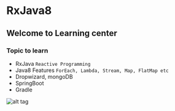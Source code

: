 # RxJava8
## Welcome to Learning center
### Topic to learn
* RxJava `Reactive Programming`
* Java8 Features `ForEach, Lambda, Stream, Map, FlatMap etc`
* Dropwizard, mongoDB
* SpringBoot
* Gradle

![alt tag](http://cdn.osxdaily.com/wp-content/uploads/2013/07/dancing-banana.gif)
